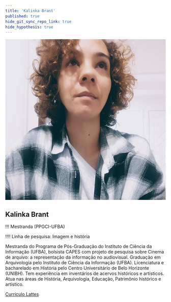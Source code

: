 ```yaml
---
title: 'Kalinka Brant'
published: true
hide_git_sync_repo_link: true
hide_hypothesis: true
---
```


![Fotografia de Kalinka Brant](../../imgs/KalinkaBrant.jpg?resize=400)

## Kalinka Brant

!!! Mestranda (PPGCI-UFBA)

!!!! Linha de pesquisa: Imagem e história

Mestranda do Programa de Pós-Graduação do Instituto de Ciência da Informação (UFBA), bolsista CAPES com projeto de pesquisa sobre Cinema de arquivo: a representação da informação no audiovisual. Graduação em Arquivologia pelo Instituto de Ciência da Informação (UFBA). Licenciatura e bacharelado em História pelo Centro Universitário de Belo Horizonte (UNIBH). Tem experiência em inventários de acervos históricos e artísticos. Atua nas áreas de História, Arquivologia, Educação, Patrimônio histórico e artístico.

[Currículo Lattes](http://lattes.cnpq.br/0796947481094633?classes=btn,btn-primary,btn-lg&target=_blank)